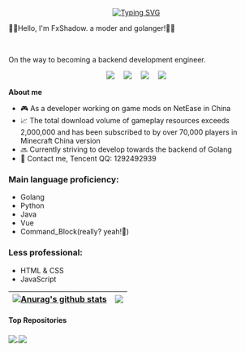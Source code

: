 <p align="center"><a href="https://github.com/FxShadowTG">

  <div align="center">
    <a href="https://github.com/FxShadowTG">
      <img src="https://readme-typing-svg.demolab.com?font=Fira+Code&pause=1000&width=435&lines=console.log(%22Hello%2C%20World%22);Hello! I am FxShadow!&center=true&size=27" alt="Typing SVG" />
    </a>
  </div>

😶‍🌫️Hello, I'm FxShadow. a moder and golanger!😶‍🌫️</p>

<br />

On the way to becoming a backend development engineer.

  <div align="center">

​    <a href="https://blog.csdn.net/FxShadow/"><img src="https://img.shields.io/badge/Website-博客-blue" /></a>&emsp;
    <a href="https://space.bilibili.com/76969706/"><img src="https://img.shields.io/badge/Bilibili-B站-ff69b4" /></a>&emsp;
    <a href="https://blog.csdn.net/weixin_50915462/"><img src="https://img.shields.io/badge/CSDN-论坛-c32136" /></a>&emsp;
    <img src="https://img.shields.io/badge/71587-MC订阅数-green"/>
  </div>

**About me**

- 🎮 As a developer working on game mods on NetEase in China
- 📈 The total download volume of gameplay resources exceeds 2,000,000 and has been subscribed to by over 70,000 players in Minecraft China version
- 🔜 Currently striving to develop towards the backend of Golang
- 💬 Contact me, Tencent QQ: 1292492939

### Main language proficiency:

- Golang
- Python
- Java
- Vue
- Command_Block(really? yeah!🤯)

### Less professional:

- HTML & CSS
- JavaScript

| <a href="https://github.com/anuraghazra/github-readme-stats"><img align="center" src="https://github-readme-stats.vercel.app/api?username=FxShadowTG&show_icons=true&include_all_commits=true&theme=buefy&hide_border=true" alt="Anurag's github stats" /></a> | <a href="https://github.com/anuraghazra/github-readme-stats"><img align="center" src="https://github-readme-stats.vercel.app/api/top-langs/?username=FxShadowTG&layout=compact&theme=buefy&hide_border=true" /></a> |
| ------------- | ------------- |

#### Top Repositories

<a href="https://github.com/anuraghazra/github-readme-stats">
  <img align="center" src="https://github-readme-stats.vercel.app/api/pin/?username=FxShadowTG&repo=starLight-cloud&theme=buefy" />
</a>
<a href="https://github.com/anuraghazra/anuraghazra.github.io">
  <img align="center" src="https://github-readme-stats.vercel.app/api/pin/?username=FxShadowTG&repo=TGws-chat&theme=buefy" />
</a>
